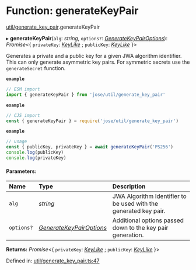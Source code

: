 # Function: generateKeyPair

[util/generate_key_pair](../modules/util_generate_key_pair.md).generateKeyPair

▸ **generateKeyPair**(`alg`: *string*, `options?`: [*GenerateKeyPairOptions*](../interfaces/util_generate_key_pair.generatekeypairoptions.md)): *Promise*<{ `privateKey`: [*KeyLike*](../types/types.keylike.md) ; `publicKey`: [*KeyLike*](../types/types.keylike.md)  }\>

Generates a private and a public key for a given JWA algorithm identifier.
This can only generate asymmetric key pairs. For symmetric secrets use the
`generateSecret` function.

**`example`** 
```js
// ESM import
import { generateKeyPair } from 'jose/util/generate_key_pair'
```

**`example`** 
```js
// CJS import
const { generateKeyPair } = require('jose/util/generate_key_pair')
```

**`example`** 
```js
// usage
const { publicKey, privateKey } = await generateKeyPair('PS256')
console.log(publicKey)
console.log(privateKey)
```

#### Parameters:

Name | Type | Description |
:------ | :------ | :------ |
`alg` | *string* | JWA Algorithm Identifier to be used with the generated key pair.   |
`options?` | [*GenerateKeyPairOptions*](../interfaces/util_generate_key_pair.generatekeypairoptions.md) | Additional options passed down to the key pair generation.    |

**Returns:** *Promise*<{ `privateKey`: [*KeyLike*](../types/types.keylike.md) ; `publicKey`: [*KeyLike*](../types/types.keylike.md)  }\>

Defined in: [util/generate_key_pair.ts:47](https://github.com/panva/jose/blob/v3.11.2/src/util/generate_key_pair.ts#L47)
